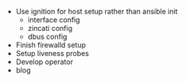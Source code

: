 - Use ignition for host setup rather than ansible init
  - interface config
  - zincati config
  - dbus config
- Finish firewalld setup
- Setup liveness probes
- Develop operator
- blog
